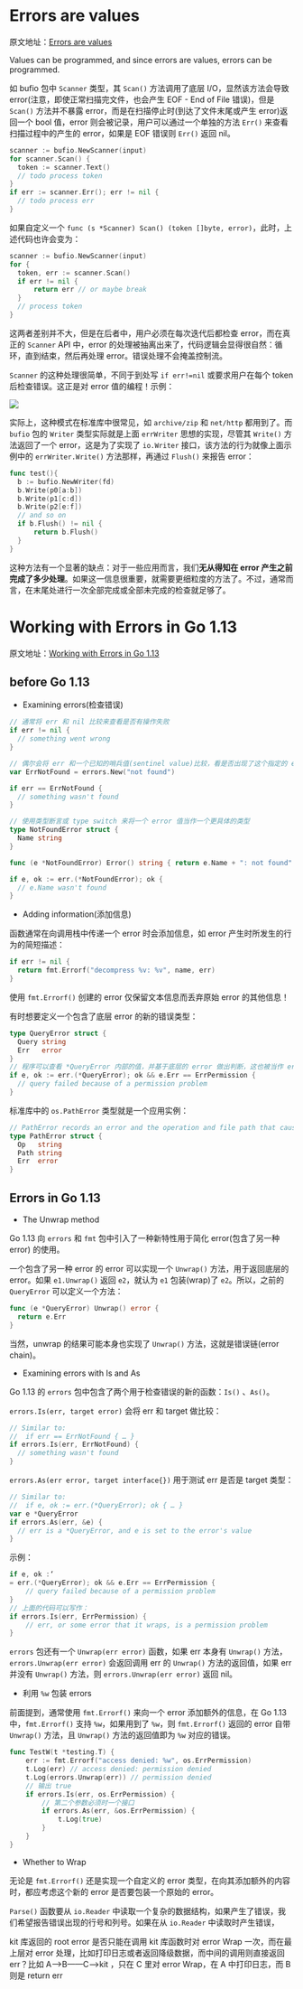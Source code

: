# Errors are values

原文地址：[Errors are values](https://blog.golang.org/errors-are-values)

Values can be programmed, and since errors are values, errors can be programmed.

如 bufio 包中 `Scanner` 类型，其 `Scan()` 方法调用了底层 I/O，显然该方法会导致 error(注意，即使正常扫描完文件，也会产生 EOF - End of File 错误)，但是 `Scan()` 方法并不暴露 error，而是在扫描停止时(到达了文件末尾或产生 error)返回一个 bool 值，error 则会被记录，用户可以通过一个单独的方法 `Err()` 来查看扫描过程中的产生的 error，如果是 EOF 错误则 `Err()` 返回 nil。

```go
scanner := bufio.NewScanner(input)
for scanner.Scan() {
  token := scanner.Text()
  // todo process token
}
if err := scanner.Err(); err != nil {
  // todo process err
}
```

如果自定义一个 `func (s *Scanner) Scan() (token []byte, error)`，此时，上述代码也许会变为：

```go
scanner := bufio.NewScanner(input)
for {
  token, err := scanner.Scan()
  if err != nil {
      return err // or maybe break
  }
  // process token
}
```

这两者差别并不大，但是在后者中，用户必须在每次迭代后都检查 error，而在真正的 `Scanner` API 中，error 的处理被抽离出来了，代码逻辑会显得很自然：循环，直到结束，然后再处理 error。错误处理不会掩盖控制流。

 `Scanner` 的这种处理很简单，不同于到处写 `if err!=nil` 或要求用户在每个 token 后检查错误。这正是对 error 值的编程！示例：

![](./err_1.png)

实际上，这种模式在标准库中很常见，如 `archive/zip` 和 `net/http` 都用到了。而 `bufio` 包的 `Writer` 类型实际就是上面 `errWriter` 思想的实现，尽管其 `Write()` 方法返回了一个 error，这是为了实现了 `io.Writer` 接口，该方法的行为就像上面示例中的 `errWriter.Write()` 方法那样，再通过 `Flush()` 来报告 error：

```go
func test(){
  b := bufio.NewWriter(fd)
  b.Write(p0[a:b])
  b.Write(p1[c:d])
  b.Write(p2[e:f])
  // and so on
  if b.Flush() != nil {
      return b.Flush()
  }
}
```

这种方法有一个显著的缺点：对于一些应用而言，我们**无从得知在 error 产生之前完成了多少处理**。如果这一信息很重要，就需要更细粒度的方法了。不过，通常而言，在末尾处进行一次全部完成或全部未完成的检查就足够了。

# Working with Errors in Go 1.13

原文地址：[Working with Errors in Go 1.13](https://blog.golang.org/go1.13-errors)

## before Go 1.13

- Examining errors(检查错误)

```go
// 通常将 err 和 nil 比较来查看是否有操作失败
if err != nil {
  // something went wrong
}

// 偶尔会将 err 和一个已知的哨兵值(sentinel value)比较，看是否出现了这个指定的 error
var ErrNotFound = errors.New("not found")

if err == ErrNotFound {
  // something wasn't found
}

// 使用类型断言或 type switch 来将一个 error 值当作一个更具体的类型
type NotFoundError struct {
  Name string
}

func (e *NotFoundError) Error() string { return e.Name + ": not found" }

if e, ok := err.(*NotFoundError); ok {
  // e.Name wasn't found
}
```

- Adding information(添加信息)

函数通常在向调用栈中传递一个 error 时会添加信息，如 error 产生时所发生的行为的简短描述：

```go
if err != nil {
  return fmt.Errorf("decompress %v: %v", name, err)
}
```

使用 `fmt.Errorf()` 创建的 error 仅保留文本信息而丢弃原始 error 的其他信息！

有时想要定义一个包含了底层 error 的新的错误类型：

```go
type QueryError struct {
  Query string
  Err   error
}
// 程序可以查看 *QueryError 内部的值，并基于底层的 error 做出判断，这也被当作 error 的 unwrapping
if e, ok := err.(*QueryError); ok && e.Err == ErrPermission {
  // query failed because of a permission problem
}
```

标准库中的 `os.PathError` 类型就是一个应用实例：

```go
// PathError records an error and the operation and file path that caused it.
type PathError struct {
  Op   string
  Path string
  Err  error
}
```

## Errors in Go 1.13

- The Unwrap method

Go 1.13 向 `errors` 和 `fmt` 包中引入了一种新特性用于简化 error(包含了另一种 error) 的使用。

一个包含了另一种 error 的 error 可以实现一个 `Unwrap()` 方法，用于返回底层的 error。如果 `e1.Unwrap()` 返回 `e2`，就认为 `e1` 包装(wrap)了 `e2`。所以，之前的 `QueryError` 可以定义一个方法：

```go
func (e *QueryError) Unwrap() error {
  return e.Err
}
```

当然，unwrap 的结果可能本身也实现了 `Unwrap()` 方法，这就是错误链(error chain)。

- Examining errors with Is and As

Go 1.13 的 `errors` 包中包含了两个用于检查错误的新的函数：`Is()` 、`As()`。

`errors.Is(err, target error)` 会将 err 和 target 做比较：

```go
// Similar to:
//  if err == ErrNotFound { … }
if errors.Is(err, ErrNotFound) {
  // something wasn't found
}
```

`errors.As(err error, target interface{})` 用于测试 err 是否是 target 类型：

```go
// Similar to:
//  if e, ok := err.(*QueryError); ok { … }
var e *QueryError
if errors.As(err, &e) {
  // err is a *QueryError, and e is set to the error's value
}
```

示例：

```go
if e, ok :‘
= err.(*QueryError); ok && e.Err == ErrPermission {
    // query failed because of a permission problem
}
// 上面的代码可以写作：
if errors.Is(err, ErrPermission) {
    // err, or some error that it wraps, is a permission problem
}
```

`errors` 包还有一个 `Unwrap(err error)` 函数，如果 err 本身有 `Unwrap()` 方法，`errors.Unwrap(err error)` 会返回调用 err 的 `Unwrap()` 方法的返回值，如果 err 并没有 `Unwrap()` 方法，则 `errors.Unwrap(err error)` 返回 nil。

- 利用 `%w` 包装 errors

前面提到，通常使用 `fmt.Errorf()` 来向一个 error 添加额外的信息，在 Go 1.13 中，`fmt.Errorf()` 支持 `%w`，如果用到了 `%w`，则 `fmt.Errorf()` 返回的 error 自带 `Unwrap()` 方法，且 `Unwrap()` 方法的返回值即为 `%w` 对应的错误。

```go
func TestW(t *testing.T) {
	err := fmt.Errorf("access denied: %w", os.ErrPermission)
	t.Log(err) // access denied: permission denied
	t.Log(errors.Unwrap(err)) // permission denied
	// 输出 true
	if errors.Is(err, os.ErrPermission) {
		// 第二个参数必须时一个接口
		if errors.As(err, &os.ErrPermission) {
			t.Log(true)
		}
	}
}
```

- Whether to Wrap

无论是 `fmt.Errorf()` 还是实现一个自定义的 error 类型，在向其添加额外的内容时，都应考虑这个新的 error 是否要包装一个原始的 error。

`Parse()` 函数要从 `io.Reader` 中读取一个复杂的数据结构，如果产生了错误，我们希望报告错误出现的行号和列号。如果在从 `io.Reader` 中读取时产生错误，





kit 库返回的 root error 是否只能在调用 kit 库函数时对 error Wrap 一次，而在最上层对 error 处理，比如打印日志或者返回降级数据，而中间的调用则直接返回 err？比如 A——>B——C——>kit ，只在 C 里对 error Wrap，在 A 中打印日志，而 B 则是 return err